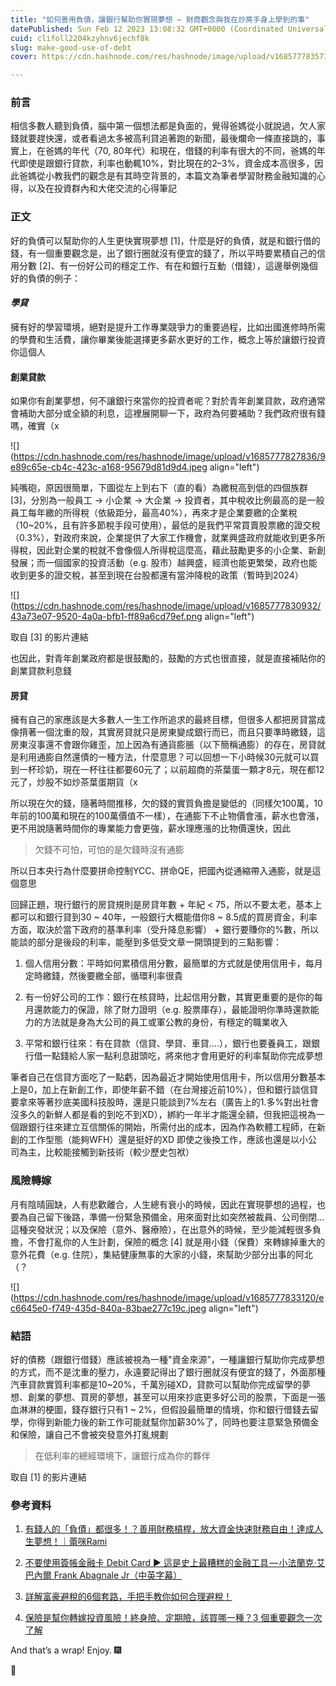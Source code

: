 ```yaml
---
title: "如何善用負債，讓銀行幫助你實現夢想 — 財商觀念與我在炒房手身上學到的事"
datePublished: Sun Feb 12 2023 13:08:32 GMT+0000 (Coordinated Universal Time)
cuid: clifoll2204kzyhnv6jechf8k
slug: make-good-use-of-debt
cover: https://cdn.hashnode.com/res/hashnode/image/upload/v1685777835712/36c9fbe0-e1d5-45eb-9e63-cf6a3fc0b616.png

---
```


### 前言

相信多數人聽到負債，腦中第一個想法都是負面的，覺得爸媽從小就說過，欠人家錢就要趕快還，或者看過太多被高利貸追著跑的新聞，最後爛命一條直接跳的，事實上，在爸媽的年代（70, 80年代）和現在，借錢的利率有很大的不同，爸媽的年代即使是跟銀行貸款，利率也動輒10%，對比現在的2–3%，資金成本高很多，因此爸媽從小教我們的觀念是有其時空背景的，本篇文為筆者學習財務金融知識的心得，以及在投資群內和大佬交流的心得筆記

### 正文

好的負債可以幫助你的人生更快實現夢想 \[1\]，什麼是好的負債，就是和銀行借的錢，有一個重要觀念是，出了銀行圈就沒有便宜的錢了，所以平時要累積自己的信用分數 \[2\]、有一份好公司的穩定工作、有在和銀行互動（借錢），這邊舉例幾個好的負債的例子：

#### ***學貸***

擁有好的學習環境，絕對是提升工作專業競爭力的重要過程，比如出國進修時所需的學費和生活費，讓你畢業後能選擇更多薪水更好的工作，概念上等於讓銀行投資你這個人

#### 創業貸款

如果你有創業夢想，何不讓銀行來當你的投資者呢？對於青年創業貸款，政府通常會補助大部分或全額的利息，這裡展開聊一下，政府為何要補助？我們政府很有錢嗎，確實（x

![](https://cdn.hashnode.com/res/hashnode/image/upload/v1685777827836/9e89c65e-cb4c-423c-a168-95679d81d9d4.jpeg align="left")

純嘴砲，原因很簡單，下圖從左上到右下（直的看）為繳稅高到低的四個族群 \[3\]，分別為一般員工 -&gt; 小企業 -&gt; 大企業 -&gt; 投資者，其中稅收比例最高的是一般員工每年繳的所得稅（依級距分，最高40%），再來才是企業要繳的企業稅（10~20%，且有許多節稅手段可使用），最低的是我們平常買賣股票繳的證交稅（0.3%），對政府來說，企業提供了大家工作機會，就業興盛政府就能收到更多所得稅，因此對企業的稅就不會像個人所得稅這麼高，藉此鼓勵更多的小企業、新創發展；而一個國家的投資活動（e.g. 股市）越興盛，經濟也能更繁榮，政府也能收到更多的證交稅，甚至到現在台股都還有當沖降稅的政策（暫時到2024）

![](https://cdn.hashnode.com/res/hashnode/image/upload/v1685777830932/43a73e07-9520-4a0a-bfb1-ff89a6cd79ef.png align="left")

取自 \[3\] 的影片連結

也因此，對青年創業政府都是很鼓勵的，鼓勵的方式也很直接，就是直接補貼你的創業貸款利息錢

#### 房貸

擁有自己的家應該是大多數人一生工作所追求的最終目標，但很多人都把房貸當成像揹著一個沈重的殼，其實房貸就只是房東變成銀行而已，而且只要準時繳錢，這房東沒事還不會跟你雞歪，加上因為有通貨膨脹（以下簡稱通膨）的存在，房貸就是利用通膨自然還債的一種方法，什麼意思？可以回想一下小時候30元就可以買到一杯珍奶，現在一杯往往都要60元了；以前超商的茶葉蛋一顆才8元，現在都12元了，炒股不如炒茶葉蛋期貨（x

所以現在欠的錢，隨著時間推移，欠的錢的實質負擔是變低的（同樣欠100萬，10年前的100萬和現在的100萬價值不一樣），在通膨下不止物價會漲，薪水也會漲，更不用說隨著時間你的專業能力會更強，薪水理應漲的比物價還快，因此

> 欠錢不可怕，可怕的是欠錢時沒有通膨

所以日本央行為什麼要拼命控制YCC、拼命QE，把國內從通縮帶入通膨，就是這個意思

回歸正題，現行銀行的房貸規則是房貸年數 + 年紀 &lt; 75，所以不要太老，基本上都可以和銀行貸到30 ~ 40年，一般銀行大概能借你8 ~ 8.5成的買房資金，利率方面，取決於當下政府的基準利率（受升降息影響） + 銀行要賺你的%數，所以能談的部分是後段的利率，能壓到多低受文章一開頭提到的三點影響：

1. 個人信用分數：平時如何累積信用分數，最簡單的方式就是使用信用卡，每月定時繳錢，然後要繳全部，循環利率很貴
    
2. 有一份好公司的工作：銀行在核貸時，比起信用分數，其實更重要的是你的每月還款能力的保證，除了財力證明（e.g. 股票庫存），最能證明你準時還款能力的方法就是身為大公司的員工或軍公教的身份，有穩定的職業收入
    
3. 平常和銀行往來：有在貸款（信貸、學貸、車貸….），銀行也要養員工，跟銀行借一點錢給人家一點利息甜頭吃，將來他才會用更好的利率幫助你完成夢想
    

筆者自己在信貸方面吃了一點虧，因為最近才開始使用信用卡，所以信用分數基本上是0，加上在新創工作，即使年薪不錯（在台灣接近前10%），但和銀行談信貸要拿來等著抄底美國科技股時，還是只能談到7%左右（廣告上的1.多%對出社會沒多久的新鮮人都是看的到吃不到XD），綁約一年半才能還全額，但我把這視為一個跟銀行往來建立互信關係的開始，所需付出的成本，因為作為軟體工程師，在新創的工作型態（能夠WFH）還是挺好的XD 即使之後換工作，應該也還是以小公司為主，比較能接觸到新技術（較少歷史包袱）

### 風險轉嫁

月有陰晴圓缺，人有悲歡離合，人生總有衰小的時候，因此在實現夢想的過程，也要為自己留下後路，準備一份緊急預備金，用來面對比如突然被裁員、公司倒閉…這種突發狀況；以及保險（意外、醫療險），在出意外的時候，至少能減輕很多負擔，不會打亂你的人生計劃，保險的概念 \[4\] 就是用小錢（保費）來轉嫁掉重大的意外花費（e.g. 住院），集結健康無事的大家的小錢，來幫助少部分出事的阿北（？

![](https://cdn.hashnode.com/res/hashnode/image/upload/v1685777833120/ec6645e0-f749-435d-840a-83bae277c19c.jpeg align="left")

### 結語

好的債務（跟銀行借錢）應該被視為一種"資金來源”，一種讓銀行幫助你完成夢想的方式，而不是沈重的壓力，永遠要記得出了銀行圈就沒有便宜的錢了，外面那種汽車貸款實質利率都是10~20%，千萬別碰XD，貸款可以幫助你完成留學的夢想、創業的夢想、買房的夢想，甚至可以用來抄底更多好公司的股票，下面是一張血淋淋的梗圖，錢存銀行只有1 ~ 2%，但假設最簡單的情境，你和銀行借錢去留學，你得到新能力後的新工作可能就幫你加薪30%了，同時也要注意緊急預備金和保險，讓自己不會被突發意外打亂規劃

> 在低利率的總經環境下，讓銀行成為你的夥伴

取自 \[1\] 的影片連結

### 參考資料

1. [有錢人的「負債」都很多！？善用財務槓桿，放大資金快速財務自由！達成人生夢想！｜蕾咪Rami](https://www.youtube.com/watch?v=oqdk1_pGztE)
    
2. [不要使用簽帳金融卡 Debit Card ► 這是史上最糟糕的金融工具 — 小法蘭克·艾巴內爾 Frank Abagnale Jr（中英字幕）](https://www.youtube.com/watch?v=5YPkvbqknIs)
    
3. [詳解富豪避稅的6個套路，手把手教你如何合理避稅！](https://www.youtube.com/watch?v=PhOZY3nndTU&t=400s)
    
4. [保險是幫你轉嫁投資風險！終身險、定期險，該買哪一種？3 個重要觀念一次了解](https://www.managertoday.com.tw/books/view/65457)
    

And that’s a wrap! Enjoy. 🎆

👏